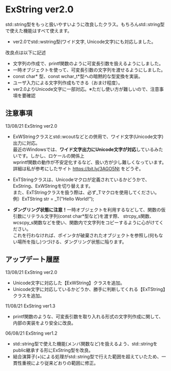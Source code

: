 # ExString ver2.0
std::string型をもっと扱いやすいように改良したクラス。もちろんstd::string型で使えた機能はすべて使えます。
 - ver2.0でstd::wstring型(ワイド文字, Unicode文字)にも対応しました。

改良点は以下に記述

- 文字列の作成で、printf関数のように可変長引数を扱えるようにしました。
- 一時オブジェクトを使って、可変長引数の文字列を渡せるようにしました。
- const char* 型、const wchar_t*型への暗黙的な型変換を実装。
- ユーザ入力による文字列作成もできる（おまけ程度）。
- ver2.0よりUnicode文字に一部対応。※ただし使い方が難しいので、注意事項を要確認

## 注意事項

13/08/21 ExString ver2.0
- ExWStringクラスとstd::wcoutなどとの併用で、ワイド文字(Unicode文字)出力に対応。  
最近のWindowsでは、<b>ワイド文字出力にUnicode文字が対応</b>しているみたいです。しかし、ロケールの関係上  
wprintf関数の動作が不安定化するなど、扱い方が少し難しくなっています。  
詳細は私が参考にしたサイト https://bit.ly/3AGO5Nt をどうぞ。  

- ExTStringクラスは、Unicodeマクロが定義されているかどうかで、ExString、ExWStringを切り替えます。  
また、ExTStringクラスを扱う際は、必ず_Tマクロを使用してください。  
例）ExTString str = _T("Hello World!");  

- <b>ダングリング状態に注意！</b>一時オブジェクトを利用するなどして、関数の仮引数にリテラル文字列(const char*型など)を渡す際、
strcpy_s関数、wcscpy_s関数などを使い、関数内で文字列をコピーするように心がけてください。  
これを行わなければ、ポインタが破棄されたオブジェクトを参照し(何もない場所を指し)つづける、ダングリング状態に陥ります。  

## アップデート履歴

13/08/21 ExString ver2.0
- Unicode文字に対応した【ExWString】クラスを追加。
- Unicode文字に対応しているかどうか、勝手に判断してくれる【ExTString】クラスを追加。

11/08/21 ExString ver1.3
- printf関数のような、可変長引数を取り入れる形式の文字列作成に関して、内部の実装をより安全に改良。

06/08/21 ExString ver1.2
- std::string型で使えた機能(メンバ関数など)を扱えるよう、std::stringをpublic継承する形にExString型を改良。
- 結合演算子(+)による処理がstd::string型で行えた範囲を超えていたため、一貫性重視により従来どおりの範囲に修正。
